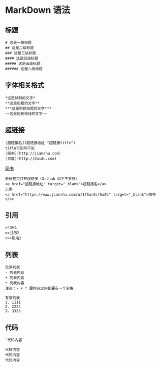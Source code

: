 # MarkDown 语法  

## 标题 
```
# 这是一级标题
## 这是二级标题
### 这是三级标题
#### 这是四级标题
##### 这是五级标题
###### 这是六级标题
```

## 字体相关格式
```
*这是倾斜的文字*  
**这是加粗的文字**  
***这是斜体加粗的文字***  
~~这是加删除线的文字~~  
```

## 超链接  
```
[超链接名](超链接地址 "超链接title")
title可加可不加
[简书](http://jianshu.com)
[百度](http://baidu.com)
```

<a href="https://www.jianshu.com/u/1f5ac0cf6a8b" target="_blank">简书</a>
```
新标签页打开超链接（Github 似乎不支持）
<a href="超链接地址" target="_blank">超链接名</a>
示例
<a href="https://www.jianshu.com/u/1f5ac0cf6a8b" target="_blank">简书</a>
```

## 引用
```
>引用1
>>引用2
>>>引用3
```

## 列表
```
无序列表
- 列表内容
+ 列表内容
* 列表内容
注意：- + * 跟内容之间都要有一个空格
```
```
有序列表
1. 1111
2. 2222
3. 3333
```

## 代码
```
`代码内容`
```
```
代码内容
代码内容
代码内容
```

